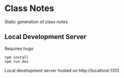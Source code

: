 # Class Notes

Static generation of class notes

## Local Development Server
Requires hugo

```
npm install
npm run dev
```
Local development server hosted on http://localhost:1313
